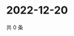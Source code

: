 # 2022-12-20

共 0 条

<!-- BEGIN WEIBO -->
<!-- 最后更新时间 Tue Dec 20 2022 10:35:36 GMT+0800 (China Standard Time) -->

<!-- END WEIBO -->
